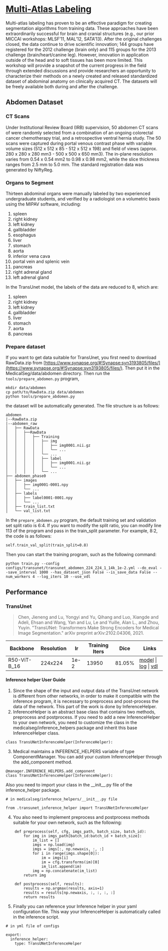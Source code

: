 # [Multi-Atlas Labeling](https://www.synapse.org/#!Synapse:syn3193805/wiki/89480/)
Multi-atlas labeling has proven to be an effective paradigm for creating segmentation algorithms from training data. These approaches have been extraordinarily successful for brain and cranial structures (e.g., our prior MICCAI workshops: MLSF’11, MAL’12, SATA’13). After the original challenges closed, the data continue to drive scientific innovation; 144 groups have registered for the 2012 challenge (brain only) and 115 groups for the 2013 challenge (brain/heart/canine leg). However, innovation in application outside of the head and to soft tissues has been more limited. This workshop will provide a snapshot of the current progress in the field through extended discussions and provide researchers an opportunity to characterize their methods on a newly created and released standardized dataset of abdominal anatomy on clinically acquired CT. The datasets will be freely available both during and after the challenge.


## Abdomen Dataset
### CT Scans
Under Institutional Review Board (IRB) supervision, 50 abdomen CT scans of were randomly selected from a combination of an ongoing colorectal cancer chemotherapy trial, and a retrospective ventral hernia study. The 50 scans were captured during portal venous contrast phase with variable volume sizes (512 x 512 x 85 - 512 x 512 x 198) and field of views (approx. 280 x 280 x 280 mm3 - 500 x 500 x 650 mm3). The in-plane resolution varies from 0.54 x 0.54 mm2 to 0.98 x 0.98 mm2, while the slice thickness ranges from 2.5 mm to 5.0 mm. The standard registration data was generated by NiftyReg.

### Organs to Segment
Thirteen abdominal organs were manually labeled by two experienced undergraduate students, and verified by a radiologist on a volumetric basis using the MIPAV software, including:
1. spleen
2. right kidney
3. left kidney
4. gallbladder
5. esophagus
6. liver
7. stomach
8. aorta
9. inferior vena cava
10. portal vein and splenic vein
11. pancreas
12. right adrenal gland
13. left adrenal gland


In the TransUnet model, the labels of the data are reduced to 8, which are:
1. spleen
2. right kidney
3. left kidney
4. gallbladder
5. liver
6. stomach
7. aorta
8. pancreas

### Prepare dataset

If you want to get data suitable for TransUnet, you first need to download RawData.zip from [https://www.synapse.org/#!Synapse:syn3193805/files/](https://www.synapse.org/#!Synapse:syn3193805/files/). Then put it in the MedicalSeg/data/abdomen directory. Then run the `tools/prepare_abdomen.py` program,
```
mkdir data/abdomen
cp path/to/RawData.zip data/abdomen
python tools/prepare_abdomen.py
```
the dataset will be automatically generated. The file structure is as follows:
```
abdomen
|--RawData.zip
|--abdomen_raw
│   ├── RawData
│   │   ├──RawData
│   │   │   ├── Training
│   │   │   │   ├── img
│   │   │   │   │   ├── img0001.nii.gz
│   │   │   │   │   └── ...
│   │   │   │   └── ...
│   │   │   │   ├── label
│   │   │   │   │   ├── img0001.nii.gz
│   │   │   │   │   └── ...
│   │   │   │   └── ...
├── abdomen_phase0
│   ├── images
│   │   ├── img0001-0001.npy
│   │   └── ...
│   ├── labels
│   │   ├── label0001-0001.npy
│   │   └── ...
│   ├── train_list.txt
│   └── val_list.txt
```

In the `prepare_abdomen.py` program, the default training set and validation set split ratio is 6:4. If you want to modify the split ratio, you can modify line 113 of the program and pass in the train_split parameter. For example, 8:2, the code is as follows:
```
self.train_val_split(train_split=0.8)
```
Then you can start the training program, such as the following command:
```
python train.py --config configs/transunet/transunet_abdomen_224_224_1_14k_1e-2.yml --do_eval --save_interval 1000 --has_dataset_json False --is_save_data False --num_workers 4 --log_iters 10 --use_vdl
```

## Performance

### TransUnet
> Chen, Jieneng and Lu, Yongyi and Yu, Qihang and Luo, Xiangde and Adeli, Ehsan and Wang, Yan and Lu, Le and Yuille, Alan L., and Zhou, Yuyin. "TransUNet: Transformers Make Strong Encoders for Medical Image Segmentation." arXiv preprint arXiv:2102.04306, 2021.

| Backbone | Resolution | lr | Training Iters | Dice |  Links |
| --- | --- | --- | --- | --- | --- |
| R50-ViT-B_16 | 224x224 | 1e-2 | 13950 | 81.05% | [model](https://paddleseg.bj.bcebos.com/paddleseg3d/synapse/abdomen/transunet_abdomen_224_224_1_14k_1e-2/model.pdparams) \| [log](https://paddleseg.bj.bcebos.com/paddleseg3d/synapse/abdomen/transunet_abdomen_224_224_1_14k_1e-2/train.log) \| [vdl](https://www.paddlepaddle.org.cn/paddle/visualdl/service/app/scalar?id=d933d970394436aa6969c9c00cf8a6da) |


#### Inference helper User Guide

1. Since the shape of the input and output data of the TransUnet network is different from other networks, in order to make it compatible with the inference program, it is necessary to preprocess and post-process the data of the network. This part of the work is done by InferenceHelper.
2. InferenceHelper is an abstract base class that contains two methods, preprocess and postprocess. If you need to add a new InferenceHelper to your own network, you need to customize the class in the medicalseg/inference_helpers package and inherit this base InferenceHelper class.
```
class TransUNetInferenceHelper(InferenceHelper):
```

3. Medical maintains a INFERENCE_HELPERS variable of type ComponentManager. You can add your custom InferenceHelper through the add_component method.
```
@manager.INFERENCE_HELPERS.add_component
class TransUNetInferenceHelper(InferenceHelper):
```
Also you need to import your class in the \_\_init\_\_.py file of the inference_helper package.
```
# in medicalseg/inference_helpers/__init__.py file

from .transunet_inference_helper import TransUNetInferenceHelper
```

4. You also need to implement preprocess and postprocess methods suitable for your own network, such as the following:

```
    def preprocess(self, cfg, imgs_path, batch_size, batch_id):
        for img in imgs_path[batch_id:batch_id + batch_size]:
            im_list = []
            imgs = np.load(img)
            imgs = imgs[:, np.newaxis, :, :]
            for i in range(imgs.shape[0]):
                im = imgs[i]
                im = cfg.transforms(im)[0]
                im_list.append(im)
            img = np.concatenate(im_list)
        return img

    def postprocess(self, results):
        results = np.argmax(results, axis=1)
        results = results[np.newaxis, :, :, :, :]
        return results
```

5. Finally you can reference your Inference helper in your yaml configuration file. This way
your InferenceHelper is automatically called in the inference script.

```
# in yml file of configs

export:
  inference_helper:
    type: TransUNetInferenceHelper
```
